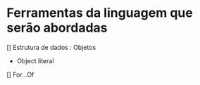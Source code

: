 # Ferramentas da linguagem que serão abordadas
[] Estrutura de dados : Objetos
  - Object literal

[] For...Of
